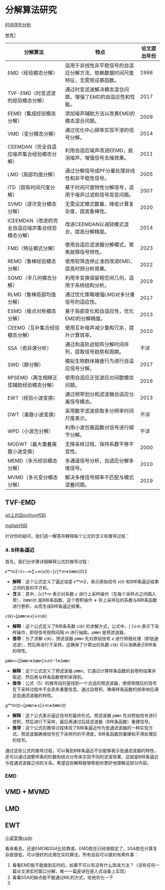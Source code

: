 # 分解算法研究

[时间序列分析](https://www.zhihu.com/question/280025347?from=timeline)

[参考1](https://blog.csdn.net/qq_42692386/article/details/108619863)

 

| 分解算法                                         | 特点                                                         | 论文提出年份 |
| ------------------------------------------------ | ------------------------------------------------------------ | ------------ |
| EMD（经验模态分解）                              | 适用于非线性非平稳信号的自适应分解方法，依赖数据时间尺度特征，无需预设基函数。 | 1998         |
| TVF-EMD（时变滤波的经验模态分解）                | 通过时变滤波解决模态混合问题，增强了EMD的自适应性和性能。    | 2017         |
| EEMD（集成经验模态分解）                         | 添加噪声辅助方法以改善EMD的模态混合问题。                    | 2009         |
| VMD（变分模态分解）                              | 通过优化中心频率实现平滑的信号分解。                         | 2014         |
| CEEMDAN（完全自适应噪声集合经验模态分解）        | 利用自适应噪声改进EEMD，抵消噪声，增强信号去噪效果。         | 2011         |
| LMD（局部均值分解）                              | 通过分解信号成PF分量处理非线性和非平稳性信号。               | 2005         |
| ITD（固有时间尺度分解）                          | 基于时间尺度特性分解信号，适用于噪声过滤和信号突变问题。     | 2007         |
| SVMD（逐次变分模态分解）                         | 无需设定模式数量，降低计算复杂度，提高鲁棒性。               | 2020         |
| ICEEMDAN（改进的完全自适应噪声集合经验模态分解） | 改进CEEMDAN以减轻模式混合，提高分解精度。                    | 2014         |
| FMD（特征模式分解）                              | 使用自适应滤波器分解模式，聚焦故障信号特性。                 | 2023         |
| REMD（鲁棒经验模态分解）                         | 使用软筛选停止准则改进EMD，提高时频分析效果。                | 2022         |
| SGMD（辛几何模态分解）                           | 利用辛变换保留相空间几何，适用于系统结构分析。               | 2019         |
| RLMD（鲁棒局部均值分解）                         | 通过优化策略增强LMD对多分量信号的适应性。                    | 2017         |
| ESMD（极点对称模态分解）                         | 基于局部变化和自适应性，优化EMD的分解精度。                  | 2013         |
| CEEMD（互补集合经验模态分解）                    | 使用互补噪声减少重构冗余，提升计算效率。                     | 2010         |
| SSA（奇异谱分析）                                | 通过构造轨迹矩阵分解时间序列，提取信号趋势和周期。           | 不详         |
| SWD（群分解）                                    | 模拟生物群体捕食行为进行自适应信号分解。                     | 2017         |
| RPSEMD（再生相移正弦辅助经验模态分解）           | 使用自适应正弦波应对间歇模态问题。                           | 2016         |
| EWT（经验小波变换）                              | 通过频带划分和滤波器自适应分离信号模态。                     | 2013         |
| DWT（离散小波变换）                              | 采用数字滤波获取多分辨率时间尺度表示。                       | 不详         |
| WPD（小波包分解）                                | 利用小波包基函数对信号进行细节分解。                         | 不详         |
| MODWT（最大重叠离散小波变换）                    | 无降采样过程，保持系数平移不变性。                           | 2000         |
| MEMD（多元经验模态分解）                         | 多通道信号分析，自适应分解多维信号。                         | 2010         |
| MVMD（多元变分模态分解）                         | 解决多维信号频率不匹配与模式混叠问题。                       | 2019         |

## TVF-EMD

[git上对应python代码](https://github.com/stfbnc/pytvfemd?tab=readme-ov-file)

[matlab代码](https://ww2.mathworks.cn/matlabcentral/fileexchange/63300-time-varying-filter-based-empirical-mode-decomposition-tvf-emd)

针对你的疑问，我们逐一解答并解释每个公式的含义和推导过程：





### 4. B样条逼近

首先，我们分步骤详细解释公式的推导过程：



*ϵ**m*2=*t*=−∞∑+∞(*x*(*t*)−[*c*]↑*m*∗*b**m**n*(*t*))2

- **解释**：这个公式定义了逼近误差 *ϵ**m*2，表示原始信号 *x*(*t*) 和B样条逼近结果之间的差的平方和。
- **含义**：其中，[*c*]↑*m* 表示对系数 *c* 进行上采样操作（在每个采样点之间插入零），*b**m**n*(*t*) 是B样条函数。这个卷积操作 ∗ 将上采样后的系数与B样条函数进行卷积，从而生成B样条逼近结果。





*c*(*k*)=[*p**m**n*∗*x*]↓*m*(*k*)

- **解释**：这个公式定义了B样条系数 *c*(*k*) 的求解方式。公式中，[⋅]↓*m* 表示下采样操作，即将信号按照间隔 *m* 进行抽取。*p**m**n* 是预滤波器。
- **推导**：为了求解 *c*(*k*)，预滤波器 *p**m**n* 先对原始信号 *x* 进行带限处理（即低通滤波），然后再进行下采样。这确保了计算出的系数 *c*(*k*) 可以准确表示B样条的特性。





*p**m**n*=([*b**m**n*∗*b**m**n*]↓*m*)−1∗*b**m**n*

- **解释**：这个公式定义了预滤波器 *p**m**n*。它通过计算样条函数的自卷积结果并取逆，然后再与样条函数卷积来得到。
- **推导**：公式（5）的推导目的是找到一个合适的预滤波器，使得带限后的信号在下采样过程中不会丢失重要信息。通过自卷积，确保样条函数的频率响应满足低通滤波器的特性。

*g**m*(*t*)=[*p**m**n*∗*x*]↓*m*∗*b**m**n*(*t*)

- **解释**：这个公式表示逼近信号的最终形式。预滤波器 *p**m**n* 先对原始信号进行卷积，然后进行下采样，最后再通过后续滤波器（B样条函数）重建信号。
- **推导**：这个公式的推导过程体现了B样条逼近作为低通滤波器的一种实现方式。预滤波器确保信号在下采样时的平滑度，B样条函数则重建和平滑处理后的信号。



通过这些公式的推导过程，可以看到B样条逼近不仅能够表示低通滤波器的特性，还可以通过调整样条的阶数和结点分布来实现不同的滤波效果。这就是B样条逼近与低通滤波器之间的关系。希望这些解释能够帮助你更好地理解这部分内容。



### EMD







## VMD + MVMD







## LMD









## EWT

[小波变换csdn](https://blog.csdn.net/nie15870449223/article/details/85097791)





看来看去，还是EMD和SSA比较靠谱，EMD胜在已经很稳定了，SSA胜在计算复杂度很低，可以很好的应用在实时算法，所有目前可以做的有两件事：

1. 看看EMD能不能做到实时的，如果不可以有没有什么改进方法？（没有任何一篇论文讲实时窗口分解，唯一一篇是讲在嵌入式设备上实现）
2. 看看SSA的缺点能不能通过ML的方式，给他优化一下
3. 
